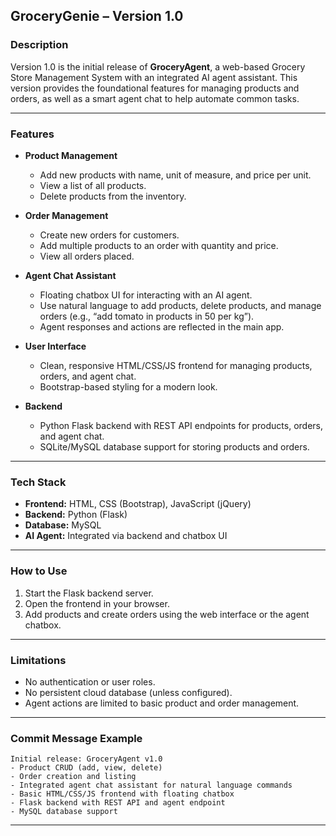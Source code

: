 ## GroceryGenie – Version 1.0

### **Description**
Version 1.0 is the initial release of **GroceryAgent**, a web-based Grocery Store Management System with an integrated AI agent assistant. This version provides the foundational features for managing products and orders, as well as a smart agent chat to help automate common tasks.

---

### **Features**
- **Product Management**
  - Add new products with name, unit of measure, and price per unit.
  - View a list of all products.
  - Delete products from the inventory.

- **Order Management**
  - Create new orders for customers.
  - Add multiple products to an order with quantity and price.
  - View all orders placed.

- **Agent Chat Assistant**
  - Floating chatbox UI for interacting with an AI agent.
  - Use natural language to add products, delete products, and manage orders (e.g., “add tomato in products in 50 per kg”).
  - Agent responses and actions are reflected in the main app.

- **User Interface**
  - Clean, responsive HTML/CSS/JS frontend for managing products, orders, and agent chat.
  - Bootstrap-based styling for a modern look.

- **Backend**
  - Python Flask backend with REST API endpoints for products, orders, and agent chat.
  - SQLite/MySQL database support for storing products and orders.

---

### **Tech Stack**
- **Frontend:** HTML, CSS (Bootstrap), JavaScript (jQuery)
- **Backend:** Python (Flask)
- **Database:** MySQL
- **AI Agent:** Integrated via backend and chatbox UI

---

### **How to Use**
1. Start the Flask backend server.
2. Open the frontend in your browser.
3. Add products and create orders using the web interface or the agent chatbox.

---

### **Limitations**
- No authentication or user roles.
- No persistent cloud database (unless configured).
- Agent actions are limited to basic product and order management.

---

### **Commit Message Example**
```
Initial release: GroceryAgent v1.0
- Product CRUD (add, view, delete)
- Order creation and listing
- Integrated agent chat assistant for natural language commands
- Basic HTML/CSS/JS frontend with floating chatbox
- Flask backend with REST API and agent endpoint
- MySQL database support
```

---


